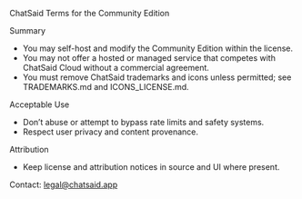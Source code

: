 ChatSaid Terms for the Community Edition

Summary
- You may self-host and modify the Community Edition within the license.
- You may not offer a hosted or managed service that competes with ChatSaid Cloud without a commercial agreement.
- You must remove ChatSaid trademarks and icons unless permitted; see TRADEMARKS.md and ICONS_LICENSE.md.

Acceptable Use
- Don’t abuse or attempt to bypass rate limits and safety systems.
- Respect user privacy and content provenance.

Attribution
- Keep license and attribution notices in source and UI where present.

Contact: legal@chatsaid.app

